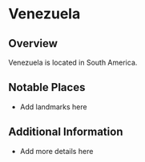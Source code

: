 # Venezuela
## Overview
Venezuela is located in South America.

## Notable Places
- Add landmarks here

## Additional Information
- Add more details here
